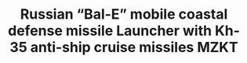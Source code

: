 ---
title: "Russian “Bal-E” mobile coastal defense missile Launcher with Kh-35 anti-ship cruise missiles MZKT"
price: "TBA" 
desc: "Maketa"
img_path: "/assets/img/UA72030.jpg"
brand: "N/A"
available: false
special_offer: false
new: false
soon: false
cat: "010000"
subcat: "013100"
subsubcat: "0N/A"
sifra: "UA72030"
---